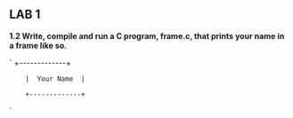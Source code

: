 ## LAB 1


**1.2 Write, compile and run a C program, frame.c, that prints your name in a frame like so.**

`        +-------------+

        |  Your Name  |

        +-------------+
`
